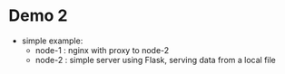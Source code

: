 # Demo 2



* simple example:
    * node-1 : nginx with proxy to node-2
    * node-2 : simple server using Flask, serving data from a local file

